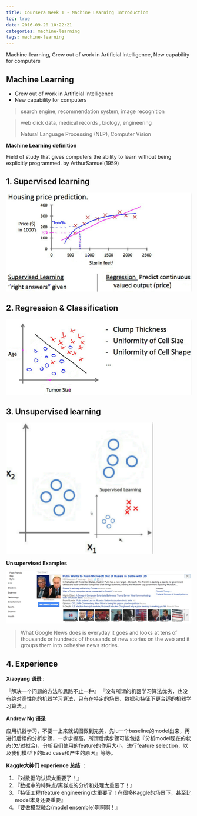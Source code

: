 ```yaml
---
title: Coursera Week 1 - Machine Learning Introduction
toc: true
date: 2016-09-20 10:22:21
categories: machine-learning
tags: machine-learning
---
```


Machine-learning, Grew out of work in Artificial Intelligence, New capability for computers

<!-- more -->

## Machine Learning

- Grew out of work in Artificial Intelligence
- New capability for computers

> search engine, recommendation system, image recognition

> web click data, medical records , biology, engineering
> 
> Natural Language Processing (NLP), Computer Vision

**Machine Learning definition**

Field of study that gives computers the ability to learn without being explicitly programmed. by ArthurSamuel(1959)

## 1. Supervised learning

![Supervised][1]

## 2. Regression & Classification

![Classification][2]

## 3. Unsupervised learning

![Unsupervised][3]

**Unsupervised Examples**

![news.google][4]

> What Google News does is everyday it goes and looks at tens of thousands or hundreds of thousands of new stories on the web and it groups them into cohesive news stories. 

## 4. Experience

**Xiaoyang 语录** :

『解决一个问题的方法和思路不止一种』 
『没有所谓的机器学习算法优劣，也没有绝对高性能的机器学习算法，只有在特定的场景、数据和特征下更合适的机器学习算法。』

**Andrew Ng 语录**

应用机器学习，不要一上来就试图做到完美，先lu一个baseline的model出来，再进行后续的分析步骤，一步步提高，所谓后续步骤可能包括『分析model现在的状态(欠/过拟合)，分析我们使用的feature的作用大小，进行feature selection，以及我们模型下的bad case和产生的原因』等等。

**Kaggle大神们 experience 总结** ：

1. 『对数据的认识太重要了！』
2. 『数据中的特殊点/离群点的分析和处理太重要了！』
3. 『特征工程(feature engineering)太重要了！在很多Kaggle的场景下，甚至比model本身还要重要』
4. 『要做模型融合(model ensemble)啊啊啊！』

[1]: /images/ml/coursera/ml-ng-w1-01-1.png
[2]: /images/ml/coursera/ml-ng-w1-01-2.png
[3]: /images/ml/coursera/ml-ng-w1-01-3.png
[4]: /images/ml/coursera/ml-ng-w1-01-4.png
[8]: https://zh.wikipedia.org/zh/GNU_Octave
